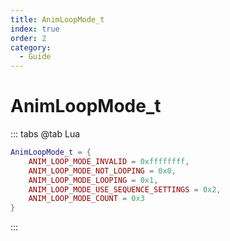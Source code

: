 ```yaml
---
title: AnimLoopMode_t
index: true
order: 2
category:
  - Guide
---
```


# AnimLoopMode_t
::: tabs
@tab Lua
```lua
AnimLoopMode_t = {
    ANIM_LOOP_MODE_INVALID = 0xffffffff,
    ANIM_LOOP_MODE_NOT_LOOPING = 0x0,
    ANIM_LOOP_MODE_LOOPING = 0x1,
    ANIM_LOOP_MODE_USE_SEQUENCE_SETTINGS = 0x2,
    ANIM_LOOP_MODE_COUNT = 0x3
}
```
:::
